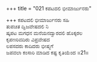 +++
title = "021 ಕಪಟದಲಿ ಭೀಮಾರ್ಜುನರು"

+++
ಕಪಟದಲಿ ಭೀಮಾರ್ಜುನರು ಸಹಿ  
ತುಪಚಿತ ದ್ವಿಜವೇಷದಲಿ ನಿ  
ಷ್ಕಪಟ ಮಗಧನ ಮನೆಯನದ್ವಾರದಲಿ ಹೊಕ್ಕರಲ  
ಕೃಪಣರಿವದಿರು ವಿಪ್ರವೇಷದ   
ಲಪಸದರು ಕಾದಿದರು ಭೀಷ್ಮಗೆ  
ಜಪವಲಾ ಕಂಸಾರಿ ಮಾಡಿದ ಕಷ್ಟ ಕೃತಿಯೆಂದ    ॥21॥